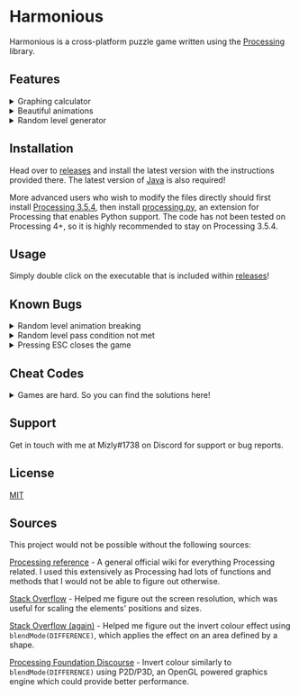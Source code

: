 # Harmonious

Harmonious is a cross-platform puzzle game written using the [Processing](https://processing.org/) library.

## Features

<details>
<summary>Graphing calculator</summary>
<br>
Well, kind of. Has support for second degree polynomial equations, with range from -10.0 to 10.0.
</details>

<details>
<summary>Beautiful animations</summary>
<br>
Beauty is subjective. But I think they're pretty cool.
</details>

<details>
<summary>Random level generator</summary>
<br>
Bored of the default levels? Create your own with customizable parameters!
</details>

## Installation

Head over to [releases](https://github.com/mizly/Harmonious/releases) and install the latest version with the instructions provided there. The latest version of [Java](http://java.com/download) is also required!

More advanced users who wish to modify the files directly should first install [Processing 3.5.4](https://github.com/processing/processing/releases/tag/processing-0270-3.5.4), then install [processing.py](https://github.com/jdf/processing.py), an extension for Processing that enables Python support. The code has not been tested on Processing 4+, so it is highly recommended to stay on Processing 3.5.4.

## Usage

Simply double click on the executable that is included within [releases](https://github.com/mizly/Harmonious/releases)!


## Known Bugs

<details>
<summary>Random level animation breaking</summary>
<br>
Specifically spamming the transition breaking the main level selection screen and the random level generator will sometimes cause a visual glitch.
</details>

<details>
<summary>Random level pass condition not met</summary>
<br>
Sometimes even when you get the correct answer, it might not register as such.
</details>

<details>
<summary>Pressing ESC closes the game</summary>
<br>
This isn't a bug but a built-in feature of Processing that has no way to be turned off.
</details>

## Cheat Codes
<details>
<summary>Games are hard. So you can find the solutions here!</summary>
<br> 
Level 1: 1  
<br>
Level 2: -2
  <br>
Level 3: 1, 1  
  <br>
Level 4: 3, -0.5  
  <br>
Level 5: 1, 0, 1  
  <br>
Level 6: -5, 9, 9  
  <br>
Level 7: 4, -9, -3  
  <br>
Level 8: -0.5, 1, -8.5  
  <br>

You're on your own for the random level. I probably don't know the answers either.
</details>

## Support
Get in touch with me at Mizly#1738 on Discord for support or bug reports.

## License
[MIT](https://choosealicense.com/licenses/mit/)

## Sources
This project would not be possible without the following sources:

[Processing reference](https://processing.org/reference/) - A general official wiki for everything Processing related. I used this extensively as Processing had lots of functions and methods that I would not be able to figure out otherwise.

[Stack Overflow](https://stackoverflow.com/questions/3129322/how-do-i-get-monitor-resolution-in-python) - Helped me figure out the screen resolution, which was useful for scaling the elements' positions and sizes.

[Stack Overflow (again)](https://stackoverflow.com/questions/68986409/inverting-colors-within-shape-in-processing) - Helped me figure out the invert colour effect using ```blendMode(DIFFERENCE)```, which applies the effect on an area defined by a shape.

[Processing Foundation Discourse](https://discourse.processing.org/t/blendmode-difference-in-p2d-p3d/17541) - Invert colour similarly to ```blendMode(DIFFERENCE)``` using P2D/P3D, an OpenGL powered graphics engine which could provide better performance.




